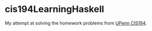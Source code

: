 cis194LearningHaskell
=====================

My attempt at solving the homework problems
from [UPenn CIS194](http://www.seas.upenn.edu/~cis194/spring13/).
